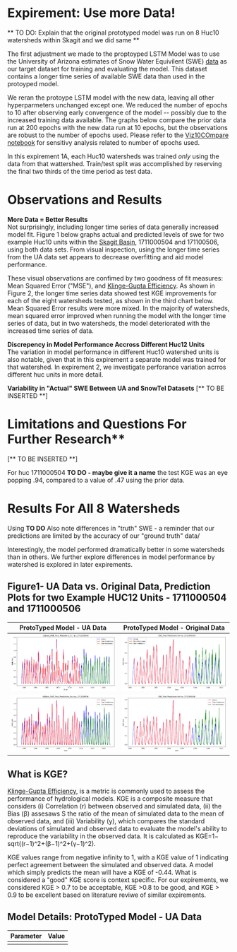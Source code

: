 # Expirement: Use more Data! 

** TO DO: Explain that the original prototyped model was run on 8 Huc10 watersheds within Skagit and we did same **

The first adjustment we made to the proptoyped LSTM Model was to use the University of Arizona estimates of Snow Water Equivilent (SWE) [data]( https://climate.arizona.edu/data/UA_SWE/) as our target dataset for training and evaluating the model. This dataset contains a longer time series of available SWE data than used in the protoyped model. 

We reran the protoype LSTM model with the new data, leaving all other hyperparmeters unchanged except one. We reduced the number of epochs to 10 after observing early convergence of the model -- possibly due to the increased training data available. The graphs below compare the prior data run at 200 epochs with the new data run at 10 epochs, but the observations are robust to the number of epochs used. Please refer to the [Viz10COmpare notebook](notebooks/Prototype_Model_Results/VizHuc10Compare.ipynb) for sensitivy analysis related to number of epochs used.  

In this expirement 1A, each Huc10 watersheds was trained *only* using the data from that wattershed. Train/test split was accomplished by reserving the final two thirds of the time period as test data. 


# Observations and Results 

**More Data = Better Results** <br>
Not surprisingly, including longer time series of data generally increased model fit. Figure 1 below graphs actual and predicted levels of swe for two example Huc10 units within the [Skagit Basin](docs/basin_fact_sheets/Skagit(17110005).md), 1711000504 and 171100506, using both data sets. From visual inspection, using the longer time series from the UA data set appears to decrease overfitting and aid model performance. 

These visual observations are confimed by two goodness of fit measures: Mean Squared Error ("MSE"), and  [Klinge-Gupta Efficiency](https://github.com/DSHydro/SnowML/blob/main/docs/Ex1_MoreData.md#figure1--ua-data-vs-original-data-prediction-plots-for-two-example-huc12-units---1711000504-and-1711000506). As shown in Figure 2, the longer time series data showed test KGE improvements for each of the eight watersheds tested, as shown in the third chart below. Mean Squared Error results were more mixed. In the majority of watersheds, mean squared error improved when running the model with the longer time series of data, but in two watersheds, the model deteriorated with the increased time series of data.

**Discrepency in Model Performance Accross Different Huc12 Units** <br>
The variation in model performance in different Huc10 watershed units is also notable, given that in this expirement a separate model was trained for that watershed. In expirement 2, we investigate perforance variation acrros different huc units in more detail. 

**Variability in "Actual" SWE Between UA and SnowTel Datasets**
[** TO BE INSERTED **] 

# Limitations and Questions For Further Research**
[** TO BE INSERTED **] 



For huc 1711000504 **TO DO - maybe give it a name** the test KGE was an eye popping .94, compared to a value of .47 using the prior data.  

# Results For All 8 Watersheds 

Using **TO DO** Also note differences in "truth" SWE - a reminder that our predictions are limited by the accuracy of our "ground truth" data/  

Interestingly, the model performed dramatically better in some watersheds than in others. We further explore differences in model performance by watershed is explored in later expirements. 




## Figure1- UA Data vs. Original Data, Prediction Plots for two Example HUC12 Units - 1711000504 and 1711000506

| ProtoTyped Model - UA Data | ProtoTyped Model - Original Data |
|----------------------------|---------------------------------|
| ![UA Data](../notebooks/Prototype_Model_Results/charts/UAData_SWE_Post_Predictions_for_huc_1711000504.png) | ![Original Data](../notebooks/Prototype_Model_Results/charts/SWE_Post_Predictions_for_huc_1711000504.png) |
| ![UA Data](../notebooks/Prototype_Model_Results/charts/UAData_SWE_Post_Predictions_for_huc_1711000506.png) | ![Original Data](../notebooks/Prototype_Model_Results/charts/SWE_Post_Predictions_for_huc_1711000506.png) |



## What is KGE? 
[Klinge-Gupta Efficiency](https://en.wikipedia.org/wiki/Kling%E2%80%93Gupta_efficiency), is a metric is commonly used to assess the performance of hydrological models. KGE is a composite measure that considers (i) Correlation (r) between observed and simulated data, (ii) the Bias (β) assesaws S the ratio of the mean of simulated data to the mean of observed data, and (iii) Variability (y), which compares the standard deviations of simulated and observed data to evaluate the model's ability to reproduce the variability in the observed data.  It is calculated as KGE=1− sqrt((r−1)^2+(β−1)^2+(γ−1)^2).  

KGE values range from negative infinity to 1, with a KGE value of 1 indicating perfect agreement between the simulated and observed data. A model which simply predicts the mean will have a KGE of -0.44.  What is considered a "good" KGE score is context specific.  For our expirements, we considered KGE > 0.7 to be acceptable, KGE >0.8 to be good, and KGE > 0.9 to be excellent based on literature reviwe of similar expirements.  



## Model Details: ProtoTyped Model - UA Data 
| Parameter           | Value                       |
|---------------------|-----------------------------|
||


